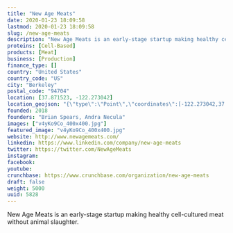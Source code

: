 ```yaml
---
title: "New Age Meats"
date: 2020-01-23 18:09:58
lastmod: 2020-01-23 18:09:58
slug: /new-age-meats
description: "New Age Meats is an early-stage startup making healthy cell-cultured meat without animal&nbsp;slaughter."
proteins: [Cell-Based]
products: [Meat]
business: [Production]
finance_type: []
country: "United States"
country_code: "US"
city: "Berkeley"
postal_code: "94704"
location: [37.871523, -122.273042]
location_geojson: "{\"type\":\"Point\",\"coordinates\":[-122.273042,37.871523]}"
founded: 2018
founders: "Brian Spears, Andra Necula"
images: ["v4yKo9Co_400x400.jpg"]
featured_image: "v4yKo9Co_400x400.jpg"
website: http://www.newagemeats.com/
linkedin: https://www.linkedin.com/company/new-age-meats
twitter: https://twitter.com/NewAgeMeats
instagram: 
facebook: 
youtube: 
crunchbase: https://www.crunchbase.com/organization/new-age-meats
draft: false
weight: 5000
uuid: 5828
---
```

New Age Meats is an early-stage startup making healthy cell-cultured meat without animal&nbsp;slaughter.
